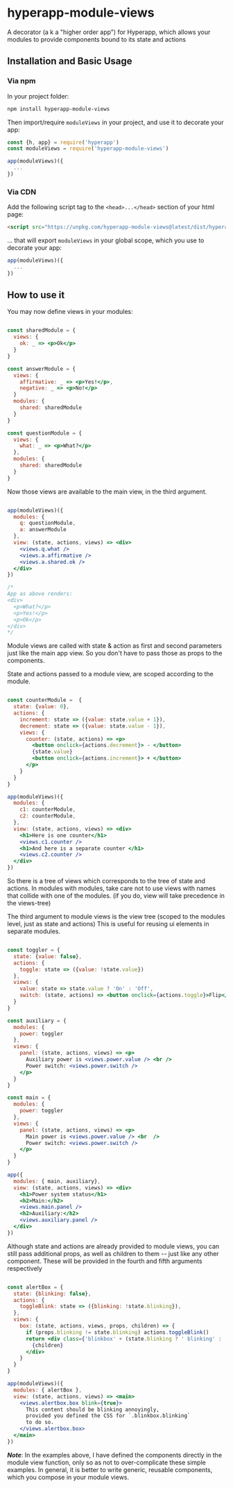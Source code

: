 # hyperapp-module-views

A decorator (a k a "higher order app") for Hyperapp, which allows your modules to provide components bound to its state and actions

## Installation and Basic Usage

### Via npm

In your project folder:

```sh
npm install hyperapp-module-views
```

Then import/require `moduleViews` in your project, and use it to decorate your app:

```js
const {h, app} = require('hyperapp')
const moduleViews = require('hyperapp-module-views')

app(moduleViews)({
  ...
})

```

### Via CDN

Add the following script tag to the `<head>...</head>` section of your html page:

```html
<script src="https://unpkg.com/hyperapp-module-views@latest/dist/hyperapp-module-views.umd.js"></script>

```

... that will export `moduleViews` in your global scope, which you use to decorate your app:


```js
app(moduleViews)({
  ...
})
```

## How to use it

You may now define views in your modules:

```jsx

const sharedModule = {
  views: {
    ok: _ => <p>Ok</p>
  }
}

const answerModule = {
  views: {
    affirmative: _ => <p>Yes!</p>,
    negative: _ => <p>No!</p>
  }
  modules: {
    shared: sharedModule
  }
}

const questionModule = {
  views: {
    what: _ => <p>What?</p>
  },
  modules: {
    shared: sharedModule
  }
}

```

Now those views are available to the main view, in the third argument.

```jsx

app(moduleViews)({
  modules: {
    q: questionModule,
    a: answerModule
  },
  view: (state, actions, views) => <div>
    <views.q.what />
    <views.a.affirmative />
    <views.a.shared.ok />
  </div>
})

/*
App as above renders:
<div>
  <p>What?</p>
  <p>Yes!</p>
  <p>Ok</p>
</div>
*/
```

Module views are called with state & action as first and second parameters just like the main app view. So you don't have to pass those as props to the components.

State and actions passed to a module view, are scoped according to the module.

```jsx

const counterModule =  {
  state: {value: 0},
  actions: {
    increment: state => ({value: state.value + 1}),
    decrement: state => ({value: state.value - 1}),
    views: {
      counter: (state, actions) => <p>
        <button onclick={actions.decrement}> - </button>
        {state.value}
        <button onclick={actions.increment}> + </button>
      </p>
    }
  }
}

app(moduleViews)({
  modules: {
    c1: counterModule,
    c2: counterModule,
  },
  view: (state, actions, views) => <div>
    <h1>Here is one counter</h1>
    <views.c1.counter />
    <h1>And here is a separate counter </h1>
    <views.c2.counter />
  </div>
})

```

So there is a tree of views which corresponds to the tree of state and actions. In modules with modules, take care not to use views with names that collide with one of the modules. (if you do, view will take precedence in the views-tree)

The third argument to module views is the view tree (scoped to the modules level, just as state and actions) This is useful for reusing ui elements in separate modules.

```jsx

const toggler = {
  state: {value: false},
  actions: {
    toggle: state => ({value: !state.value})
  },
  views: {
    value: state => state.value ? 'On' : 'Off',
    switch: (state, actions) => <button onclick={actions.toggle}>Flip</button>
  }
}

const auxiliary = {
  modules: {
    power: toggler
  },
  views: {
    panel: (state, actions, views) => <p>
      Auxiliary power is <views.power.value /> <br />
      Power switch: <views.power.switch />
    </p>
  }
}

const main = {
  modules: {
    power: toggler
  },
  views: {
    panel: (state, actions, views) => <p>
      Main power is <views.power.value /> <br  />
      Power switch: <views.power.switch />
    </p>
  }
}

app({
  modules: { main, auxiliary},  
  view: (state, actions, views) => <div>
    <h1>Power system status</h1>
    <h2>Main:</h2>
    <views.main.panel />
    <h2>Auxiliary:</h2>
    <views.auxiliary.panel />
  </div>
})
```

Although state and actions are already provided to module views, you can still pass additional props, as well as children to them -- just like any other component. These will be provided in the fourth and fifth arguments respectively

```jsx

const alertBox = {
  state: {blinking: false},
  actions: {
    toggleBlink: state => ({blinking: !state.blinking}),
  },
  views: {
    box: (state, actions, views, props, children) => {
      if (props.blinking != state.blinking) actions.toggleBlink()
      return <div class={'blinkbox' + (state.blinking ? ' blinking' : '')}>
        {children}
      </div>
    }
  }
}

app(moduleViews)({
  modules: { alertBox },
  view: (state, actions, views) => <main>
    <views.alertbox.box blink={true}>
      This content should be blinking annoyingly,
      provided you defined the CSS for `.blinkbox.blinking`
      to do so.
    </views.alertbox.box>
  </main>
})

```

***Note***: In the examples above, I have defined the components directly in the module view function, only so as not to over-complicate these simple examples. In general, it is better to write generic, reusable components, which you compose in your module views.
